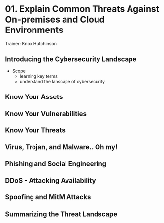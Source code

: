 # 01\. Explain Common Threats Against On-premises and Cloud Environments

Trainer: Knox Hutchinson


## Introducing the Cybersecurity Landscape

- Scope
  - learning key terms
  - understand the lanscape of cybersecurity


## Know Your Assets



## Know Your Vulnerabilities




## Know Your Threats



## Virus, Trojan, and Malware.. Oh my!



## Phishing and Social Engineering



## DDoS - Attacking Availability



## Spoofing and MitM Attacks



## Summarizing the Threat Landscape